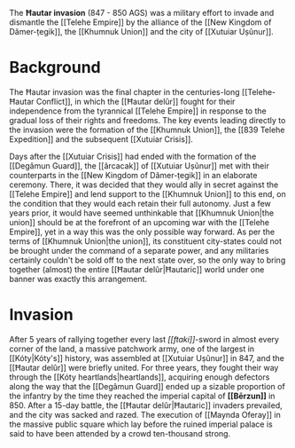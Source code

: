The **Ħautar invasion** (847 - 850 AGS) was a military effort to invade and dismantle the [[Telehe Empire]] by the alliance of the [[New Kingdom of Dâmer-ṭegik]], the [[Khumnuk Union]] and the city of [[Xutuiar Uṣûnur]].
# Background
The Ħautar invasion was the final chapter in the centuries-long [[Telehe-Ħautar Conflict]], in which the [[Ħautar delûr]] fought for their independence from the tyrannical [[Telehe Empire]] in response to the gradual loss of their rights and freedoms. The key events leading directly to the invasion were the formation of the [[Khumnuk Union]], the [[839 Telehe Expedition]] and the subsequent [[Xutuiar Crisis]].

Days after the [[Xutuiar Crisis]] had ended with the formation of the [[Degâmun Guard]], the [[ârcacak]] of [[Xutuiar Uṣûnur]] met with their counterparts in the [[New Kingdom of Dâmer-ṭegik]] in an elaborate ceremony. There, it was decided that they would ally in secret against the [[Telehe Empire]] and lend support to the [[Khumnuk Union]] to this end, on the condition that they would each retain their full autonomy. Just a few years prior, it would have seemed unthinkable that [[Khumnuk Union|the union]] should be at the forefront of an upcoming war with the [[Telehe Empire]], yet in a way this was the only possible way forward. As per the terms of [[Khumnuk Union|the union]], its constituent city-states could not be brought under the command of a separate power, and any militaries certainly couldn't be sold off to the next state over, so the only way to bring together (almost) the entire [[Ħautar delûr|Ħautaric]] world under one banner was exactly this arrangement.
# Invasion
After 5 years of rallying together every last *[[ftaki]]*-sword in almost every corner of the land, a massive patchwork army, one of the largest in [[Kóty|Kóty's]] history, was assembled at [[Xutuiar Uṣûnur]] in 847, and the [[Ħautar delûr]] were briefly united. For three years, they fought their way through the [[Kóty heartlands|heartlands]], acquiring enough defectors along the way that the [[Degâmun Guard]] ended up a sizable proportion of the infantry by the time they reached the imperial capital of **[[Bērzun]]** in 850. After a 15-day battle, the [[Ħautar delûr|Ħautaric]] invaders prevailed, and the city was sacked and razed. The execution of [[Maynda Oferay]] in the massive public square which lay before the ruined imperial palace is said to have been attended by a crowd ten-thousand strong.
